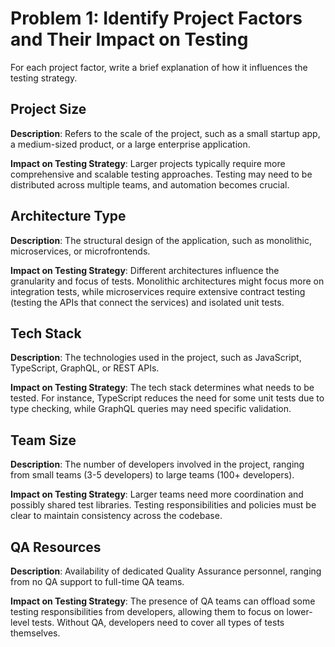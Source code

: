 # Problem 1: Identify Project Factors and Their Impact on Testing

For each project factor, write a brief explanation of how it influences the testing strategy.

## Project Size

**Description**: Refers to the scale of the project, such as a small startup app, a medium-sized product, or a large enterprise application.

**Impact on Testing Strategy**:
Larger projects typically require more comprehensive and scalable testing approaches. Testing may need to be distributed across multiple teams, and automation becomes crucial.

## Architecture Type

**Description**: The structural design of the application, such as monolithic, microservices, or microfrontends.

**Impact on Testing Strategy**:
Different architectures influence the granularity and focus of tests. Monolithic architectures might focus more on integration tests, while microservices require extensive contract testing (testing the APIs that connect the services) and isolated unit tests.

## Tech Stack

**Description**: The technologies used in the project, such as JavaScript, TypeScript, GraphQL, or REST APIs.

**Impact on Testing Strategy**:
The tech stack determines what needs to be tested. For instance, TypeScript reduces the need for some unit tests due to type checking, while GraphQL queries may need specific validation.

## Team Size

**Description**: The number of developers involved in the project, ranging from small teams (3-5 developers) to large teams (100+ developers).

**Impact on Testing Strategy**:
Larger teams need more coordination and possibly shared test libraries. Testing responsibilities and policies must be clear to maintain consistency across the codebase.

## QA Resources

**Description**: Availability of dedicated Quality Assurance personnel, ranging from no QA support to full-time QA teams.

**Impact on Testing Strategy**:
The presence of QA teams can offload some testing responsibilities from developers, allowing them to focus on lower-level tests. Without QA, developers need to cover all types of tests themselves.
